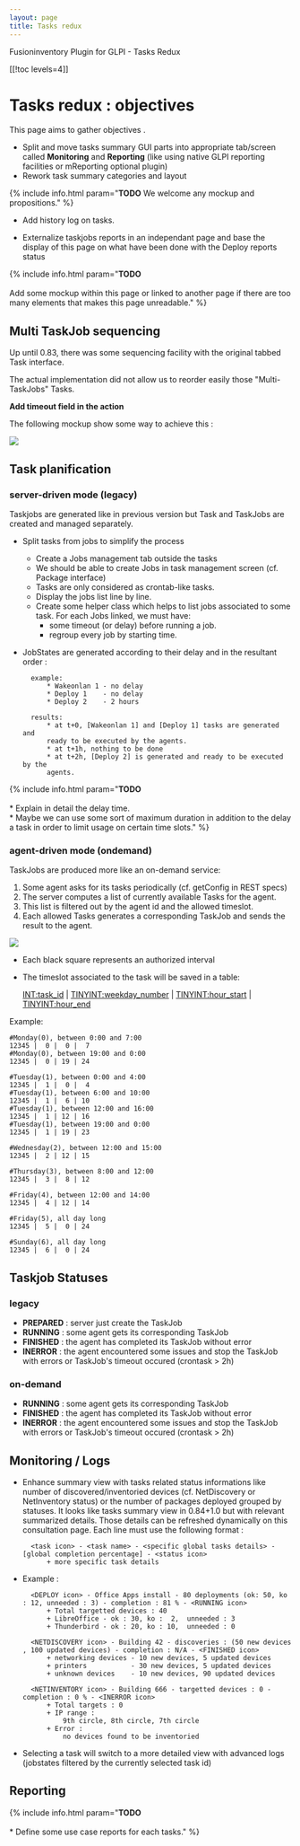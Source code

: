 ```yaml
---
layout: page
title: Tasks redux
---
```


Fusioninventory Plugin for GLPI - Tasks Redux

[[!toc levels=4]]

# Tasks redux : objectives

This page aims to gather objectives .

* Split and move tasks summary GUI parts into appropriate tab/screen called
  **Monitoring** and **Reporting** (like using native GLPI reporting facilities or
  mReporting optional plugin)
* Rework task summary categories and layout

{% include info.html param="**TODO** We welcome any mockup and propositions." %}

* Add history log on tasks.

* Externalize taskjobs reports in an independant page and base the display of
  this page on what have been done with the Deploy reports status

{% include info.html param="**TODO**<br /><br />Add some mockup within this page or linked to another page if there are too many elements that makes this page unreadable." %}

## Multi TaskJob sequencing

Up until 0.83, there was some sequencing facility with the original tabbed Task interface.

The actual implementation did not allow us to reorder easily those "Multi-TaskJobs" Tasks.

**Add timeout field in the action**

The following mockup show some way to achieve this :

![](multijob-tasks-reborn.png)

## Task planification

### server-driven mode (legacy)

Taskjobs are generated like in previous version but Task and TaskJobs are created
and managed separately.

* Split tasks from jobs to simplify the process
    * Create a Jobs management tab outside the tasks
    * We should be able to create Jobs in task management screen (cf. Package interface)
    * Tasks are only considered as crontab-like tasks.
    * Display the jobs list line by line.
    * Create some helper class which helps to list jobs associated to some
      task. For each Jobs linked, we must have:
        * some timeout (or delay) before running a job.
        * regroup every job by starting time.

* JobStates are generated according to their delay and in the resultant order :

        example:
            * Wakeonlan 1 - no delay
            * Deploy 1    - no delay
            * Deploy 2    - 2 hours

        results:
            * at t+0, [Wakeonlan 1] and [Deploy 1] tasks are generated and
            ready to be executed by the agents.
            * at t+1h, nothing to be done
            * at t+2h, [Deploy 2] is generated and ready to be executed by the
            agents.

{% include info.html param="**TODO**<br /><br />* Explain in detail the delay time.<br />* Maybe we can use some sort of maximum duration in addition to the delay a task in order to limit usage on certain time slots." %}

### agent-driven mode (ondemand)

TaskJobs are produced more like an on-demand service:

1. Some agent asks for its tasks periodically (cf. getConfig in REST specs)
2. The server computes a list of currently available Tasks for the agent.
3. This list is filtered out by the agent id and the allowed timeslot.
4. Each allowed Tasks generates a corresponding TaskJob and sends the result to the agent.

![](timeslot.svg)

* Each black square represents an authorized interval

* The timeslot associated to the task will be saved in a table:

    <INT:task_id> | <TINYINT:weekday_number> | <TINYINT:hour_start> | <TINYINT:hour_end>

Example:

    #Monday(0), between 0:00 and 7:00
    12345 |  0 |  0 |  7
    #Monday(0), between 19:00 and 0:00
    12345 |  0 | 19 | 24

    #Tuesday(1), between 0:00 and 4:00
    12345 |  1 |  0 |  4
    #Tuesday(1), between 6:00 and 10:00
    12345 |  1 |  6 | 10
    #Tuesday(1), between 12:00 and 16:00
    12345 |  1 | 12 | 16
    #Tuesday(1), between 19:00 and 0:00
    12345 |  1 | 19 | 23

    #Wednesday(2), between 12:00 and 15:00
    12345 |  2 | 12 | 15

    #Thursday(3), between 8:00 and 12:00
    12345 |  3 |  8 | 12

    #Friday(4), between 12:00 and 14:00
    12345 |  4 | 12 | 14

    #Friday(5), all day long
    12345 |  5 |  0 | 24

    #Sunday(6), all day long
    12345 |  6 |  0 | 24

## Taskjob Statuses

### legacy

* **PREPARED** : server just create the TaskJob
* **RUNNING**  : some agent gets its corresponding TaskJob
* **FINISHED** : the agent has completed its TaskJob without error
* **INERROR**  : the agent encountered some issues and stop the TaskJob with errors or TaskJob's timeout occured (crontask > 2h)

### on-demand

* **RUNNING**  : some agent gets its corresponding TaskJob
* **FINISHED** : the agent has completed its TaskJob without error
* **INERROR**  : the agent encountered some issues and stop the TaskJob with errors or TaskJob's timeout occured (crontask > 2h)

## Monitoring / Logs

* Enhance summary view with tasks related status informations like number of
discovered/inventoried devices (cf. NetDiscovery or NetInventory status) or the
number of packages deployed grouped by statuses. It looks like tasks summary
view in 0.84+1.0 but with relevant summarized details. Those details can be
refreshed dynamically on this consultation page. Each line must use the
following format :

        <task icon> - <task name> - <specific global tasks details> - [global completion percentage] - <status icon>
            + more specific task details

* Example :

        <DEPLOY icon> - Office Apps install - 80 deployments (ok: 50, ko : 12, unneeded : 3) - completion : 81 % - <RUNNING icon>
            + Total targetted devices : 40
            + LibreOffice - ok : 30, ko :  2,  unneeded : 3
            + Thunderbird - ok : 20, ko : 10,  unneeded : 0

        <NETDISCOVERY icon> - Building 42 - discoveries : (50 new devices , 100 updated devices) - completion : N/A - <FINISHED icon>
            + networking devices - 10 new devices, 5 updated devices
            + printers           - 30 new devices, 5 updated devices
            + unknown devices    - 10 new devices, 90 updated devices

        <NETINVENTORY icon> - Building 666 - targetted devices : 0 - completion : 0 % - <INERROR icon>
            + Total targets : 0
            + IP range :
                9th circle, 8th circle, 7th circle
            + Error :
                no devices found to be inventoried

* Selecting a task will switch to a more detailed view with advanced logs (jobstates filtered by the currently selected task id)

## Reporting

{% include info.html param="**TODO**<br /><br />* Define some use case reports for each tasks." %}

